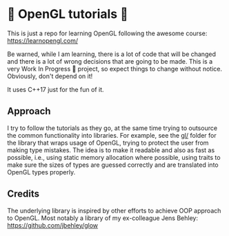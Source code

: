 # 🚧 OpenGL tutorials 🚧 #

This is just a repo for learning OpenGL following the awesome course: https://learnopengl.com/

Be warned, while I am learning, there is a lot of code that will be changed and
there is a lot of wrong decisions that are going to be made. This is a very
Work In Progress 🚧 project, so expect things to change without notice.
Obviously, don't depend on it! 

It uses C++17 just for the fun of it.

## Approach ##
I try to follow the tutorials as they go, at the same time trying to outsource
the common functionality into libraries. For example, see the [gl/](gl/) folder
for the library that wraps usage of OpenGL, trying to protect the user from
making type mistakes. The idea is to make it readable and also as fast as
possible, i.e., using static memory allocation where possible, using traits to
make sure the sizes of types are guessed correctly and are translated into
OpenGL types properly.

## Credits ##
The underlying library is inspired by other efforts to achieve OOP approach to
OpenGL. Most notably a library of my ex-colleague Jens Behley:
https://github.com/jbehley/glow
